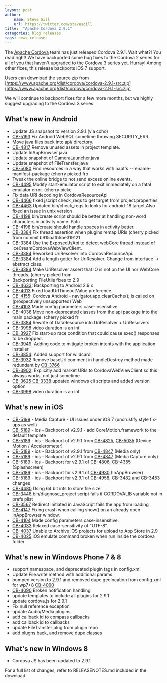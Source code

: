 ```yaml
---
layout: post
author:
    name: Steve Gill
    url: https://twitter.com/stevesgill
title:  "Apache Cordova 2.9.1"
categories: blog releases
tags: news releases
---
```


The [Apache Cordova](http://cordova.apache.org/) team has just released Cordova 2.9.1. Wait what?! You read right! We have backported some bug fixes to the Cordova 2 series for all of you that haven't upgraded to the Cordova 3 series yet. Hurray! Among other fixes, this release backports iOS 7 support.

Users can download the source zip from [https://www.apache.org/dist/cordova/cordova-2.9.1-src.zip](https://www.apache.org/dist/cordova/cordova-2.9.1-src.zip)

We will continue to backport fixes for a few more months, but we highly suggest upgrading to the Cordova 3 series.

<!--more-->

## What's new in Android

* Update JS snapshot to version 2.9.1 (via coho)
* [CB-5193](https://issues.apache.org/jira/browse/CB-5193) Fix Android WebSQL sometime throwing SECURITY_ERR.
* Move java files back into api/ directory.
* [CB-4817](https://issues.apache.org/jira/browse/CB-4817) Remove unused assets in project template.
* Update InAppBrowser.java 
* Update snapshot of CameraLauncher.java 
* Update snapshot of FileTransfer.java
* [CB-5080](https://issues.apache.org/jira/browse/CB-5080) Find resources in a way that works with aapt's --rename-manifest-package (cherry picked fro
* Tweak the online bridge to not send excess online events.
* [CB-4495](https://issues.apache.org/jira/browse/CB-4495) Modify start-emulator script to exit immediately on a fatal emulator error. (cherry picke
* Fix data URI decoding in CordovaResourceApi
* [CB-4466](https://issues.apache.org/jira/browse/CB-4466) fixed jscript check_reqs to get target from project.properties
* [CB-4463](https://issues.apache.org/jira/browse/CB-4463) Updated bin/check_reqs to looks for android-18 target.Also fixed an issue in unix version
* [CB-4198](https://issues.apache.org/jira/browse/CB-4198) bin/create script should be better at handling non-word characters in activity name. Patc
* [CB-4198](https://issues.apache.org/jira/browse/CB-4198) bin/create should handle spaces in activity better.
* [CB-3384](https://issues.apache.org/jira/browse/CB-3384) Fix thread assertion when plugins remap URIs (cherry picked from commit b915aafb5be319121
* [CB-3384](https://issues.apache.org/jira/browse/CB-3384) Use the ExposedJsApi to detect webCore thread instead of IceCreamCordovaWebViewClient.
* [CB-3384](https://issues.apache.org/jira/browse/CB-3384) Reworked UriResolver into CordovaResourceApi.
* [CB-3384](https://issues.apache.org/jira/browse/CB-3384) Add a length getter for UriResolver. Change from interface -> abstract class.
* [CB-3384](https://issues.apache.org/jira/browse/CB-3384) Make UriResolver assert that IO is not on the UI nor WebCore threads. (cherry picked from
* Backporting FileUtils fixes to 2.9
* [CB-4633](https://issues.apache.org/jira/browse/CB-4633): Backporting to Android 2.9.x
* [CB-4013](https://issues.apache.org/jira/browse/CB-4013) Fixed loadUrlTimeoutValue preference.
* [CB-4155](https://issues.apache.org/jira/browse/CB-4155): Cordova Android - navigator.app.clearCache(); is called on (prospectively unsupported) Web
* [CB-4103](https://issues.apache.org/jira/browse/CB-4103) Made config parameters case-insensitive.
* [CB-4038](https://issues.apache.org/jira/browse/CB-4038) Move non-deprecated classes from the api package into the main package. (cherry picked fr
* [CB-3384](https://issues.apache.org/jira/browse/CB-3384) Rewrite of DataResource into UriResolver + UriResolvers
* [CB-3998](https://issues.apache.org/jira/browse/CB-3998) video duration is an int
* [CB-3927](https://issues.apache.org/jira/browse/CB-3927) Fix start-up race condition that could cause exec() responses to be dropped.
* [CB-3949](https://issues.apache.org/jira/browse/CB-3949): Adding code to mitigate broken intents with the application installer
* [CB-3854](https://issues.apache.org/jira/browse/CB-3854): Added support for wildcard. 
* [CB-3932](https://issues.apache.org/jira/browse/CB-3932) Remove baseUrl comment in handleDestroy method made redundant by [CB-3766](https://issues.apache.org/jira/browse/CB-3766)
* [CB-3902](https://issues.apache.org/jira/browse/CB-3902): Explicitly add market URIs to CordovaWebViewClient so this always works, not just sometime
* [CB-3625](https://issues.apache.org/jira/browse/CB-3625) [CB-3338](https://issues.apache.org/jira/browse/CB-3338) updated windows cli scripts and added version option
* [CB-3998](https://issues.apache.org/jira/browse/CB-3998) video duration is an int

## What's new in iOS

* [CB-5199](https://issues.apache.org/jira/browse/CB-5199) - Media Capture - UI issues under iOS 7 (uncrustify style fix-ups as well)
* [CB-5189](https://issues.apache.org/jira/browse/CB-5189) - ios - Backport of v2.9.1 - add CoreMotion.framework to the default template
* [CB-5189](https://issues.apache.org/jira/browse/CB-5189) - ios - Backport of v2.9.1 from [CB-4825](https://issues.apache.org/jira/browse/CB-4825), [CB-5035](https://issues.apache.org/jira/browse/CB-5035) (Device Motion / Accelerometer)
* [CB-5189](https://issues.apache.org/jira/browse/CB-5189) - ios - Backport of v2.9.1 from [CB-4847](https://issues.apache.org/jira/browse/CB-4847) (Media only)
* [CB-5189](https://issues.apache.org/jira/browse/CB-5189) - ios - Backport of v2.9.1 from [CB-4847](https://issues.apache.org/jira/browse/CB-4847) (Media Capture only)
* [CB-5189](https://issues.apache.org/jira/browse/CB-5189) - ios - Backport for v2.9.1 of [CB-4806](https://issues.apache.org/jira/browse/CB-4806), [CB-4355](https://issues.apache.org/jira/browse/CB-4355) (Splashscreen)
* [CB-5189](https://issues.apache.org/jira/browse/CB-5189) - ios - Backport for v2.9.1 of [CB-4930](https://issues.apache.org/jira/browse/CB-4930) (InAppBrowser)
* [CB-5189](https://issues.apache.org/jira/browse/CB-5189) - ios - Backport for v2.9.1 of [CB-4958](https://issues.apache.org/jira/browse/CB-4958), [CB-3482](https://issues.apache.org/jira/browse/CB-3482) and [CB-3453](https://issues.apache.org/jira/browse/CB-3453) changes
* [CB-4480](https://issues.apache.org/jira/browse/CB-4480) Using 64 bit ints to store file size
* [CB-3448](https://issues.apache.org/jira/browse/CB-3448) bin/diagnose_project script fails if CORDOVALIB variable not in prefs plist
* [CB-3567](https://issues.apache.org/jira/browse/CB-3567) Redirect initiated in JavaScript fails the app from loading
* [CB-4147](https://issues.apache.org/jira/browse/CB-4147) Fixing crash when calling show() on an already open InAppBrowser window.
* [CB-4104](https://issues.apache.org/jira/browse/CB-4104) Made config parameters case-insensitive.
* [CB-4033](https://issues.apache.org/jira/browse/CB-4033) Relaxed case-sensitivity of "UTF-8".
* [CB-4037](https://issues.apache.org/jira/browse/CB-4037) Unable to Archive iOS projects for upload to App Store in 2.9
* [CB-4025](https://issues.apache.org/jira/browse/CB-4025) iOS emulate command broken when run inside the cordova folder

## What's new in Windows Phone 7 & 8

* support namespace, and deprecated plugin tags in config.xml
* Update File.write method with additional params
* bumped version to 2.9.1 and removed dupe geolocation from config.xml for wp7+8 [CB-4090](https://issues.apache.org/jira/browse/CB-4090)
* [CB-4090](https://issues.apache.org/jira/browse/CB-4090) Broken notification handling
* update templates to include all plugins for 2.9.1
* update cordova.js for 2.9.1
* Fix null reference exception
* update Audio/Media plugins
* add callback id to compass callbacks
* add callback id to callbacks
* update FileTransfer plug from plugin repo
* add plugns back, and remove dupe classes

## What's new in Windows 8

* Cordova JS has been updated to 2.9.1

For a full list of changes, refer to RELEASENOTES.md included in the download.


